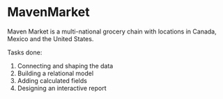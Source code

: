 # MavenMarket
Maven Market is a multi-national grocery chain with locations in Canada, Mexico and the United States. 

Tasks done:
1. Connecting and shaping the data 
2. Building a relational model
3. Adding calculated fields
4. Designing an interactive report
